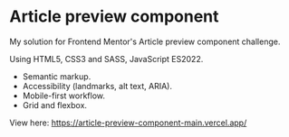 # Article preview component

My solution for Frontend Mentor's Article preview component challenge.

Using HTML5, CSS3 and SASS, JavaScript ES2022.
* Semantic markup.
* Accessibility (landmarks, alt text, ARIA).
* Mobile-first workflow.
* Grid and flexbox.

View here: https://article-preview-component-main.vercel.app/
